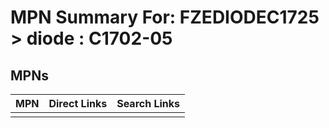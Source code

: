 



# MPN Summary For: FZEDIODEC1725 > diode : C1702-05

## MPNs
  

|MPN|Direct Links|Search Links|
| :--- | :--- | :--- |
||||
